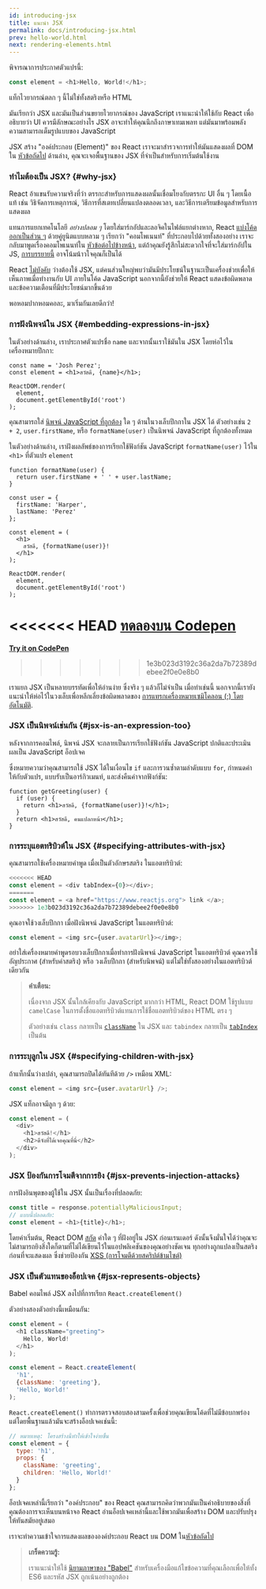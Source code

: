 ```yaml
---
id: introducing-jsx
title: แนะนำ JSX
permalink: docs/introducing-jsx.html
prev: hello-world.html
next: rendering-elements.html
---
```


พิจารณาการประกาศตัวแปรนี้:

```js
const element = <h1>Hello, World!</h1>;
```

แท็กไวยากรณ์ตลก ๆ นี้ไม่ใช่ทั้งสตริงหรือ HTML

มันเรียกว่า JSX และมันเป็นส่วนขยายไวยากรณ์ของ JavaScript เราแนะนำให้ใช้กับ React เพื่ออธิบายว่า UI ควรมีลักษณะอย่างไร JSX อาจะทำให้คุณนึกถึงภาษาเทมเพลท แต่มันมาพร้อมพลังความสามารถเต็มรูปแบบของ JavaScript

JSX สร้าง "องค์ประกอบ (Element)" ของ React เราจะมาสำรวจการทำให้มันแสดงผลที่ DOM ใน [หัวข้อถัดไป](/docs/rendering-elements.html) ด้านล่าง, คุณจะเจอพื้นฐานของ JSX ที่จำเป็นสำหรับการเริ่มต้นใช้งาน

### ทำไมต้องเป็น JSX? {#why-jsx}

React อ้าแขนรับความจริงที่ว่า ตรรกะสำหรับการแสดงผลนั้นเชื่อมโยงกับตรรกะ UI อื่น ๆ โดยเนื้อแท้ เช่น วิธิจัดการเหตุการณ์, วิธีการที่สเตทเปลี่ยนแปลงตลอดเวลา, และวิธีการเตรียมข้อมูลสำหรับการแสดงผล

แทนการแยกเทคโนโลยี *อย่างปลอม ๆ* โดยใส่มาร์กอัปและลอจิคในไฟล์แยกต่างหาก, React [แบ่งโค้ดออกเป็นส่วน ๆ](https://en.wikipedia.org/wiki/Separation_of_concerns) ด้วยคู่ยูนิตแบบหลวม ๆ เรียกว่า "คอมโพเนนท์" ที่ประกอบไปด้วยทั้งสองอย่าง เราจะกลับมาพูดเรื่องคอมโพเนนท์ใน [หัวข้อต่อไปข้างหน้า](/docs/components-and-props.html), แต่ถ้าคุณยังรู้สึกไม่สะดวกใจที่จะใส่มาร์กอัปใน JS, [การบรรยายนี้](https://www.youtube.com/watch?v=x7cQ3mrcKaY) อาจโน้มน้าวใจคุณก็เป็นได้

React [ไม่บังคับ](/docs/react-without-jsx.html) ว่างต้องใช้ JSX, แต่คนส่วนใหญ่พบว่ามันมีประโยชน์ในฐานะเป็นเครื่องช่วยเพื่อให้เห็นภาพเมื่อทำงานกับ UI ภายในโค้ด JavaScript นอกจากนี้ยังช่วยให้ React แสดงข้อผิดพลาดและข้อความเตือนที่มีประโยชน์มากขึ้นด้วย

พอหอมปากหอมคอละ, มาเริ่มกันเลยดีกว่า!

### การฝังนิพจน์ใน JSX {#embedding-expressions-in-jsx}

ในตัวอย่างด้านล่าง, เราประกาศตัวแปรชื่อ `name` และจากนั้นเราใช้มันใน JSX โดยห่อไว้ในเครื่องหมายปีกกา:

```js{1,2}
const name = 'Josh Perez';
const element = <h1>สวัสดี, {name}</h1>;

ReactDOM.render(
  element,
  document.getElementById('root')
);
```

คุณสามารถใส่ [นิพจน์ JavaScript ที่ถูกต้อง](https://developer.mozilla.org/en-US/docs/Web/JavaScript/Guide/Expressions_and_Operators#Expressions) ใด ๆ ด้านในวงเล็บปีกกาใน JSX ได้ ตัวอย่างเช่น `2 + 2`, `user.firstName`, หรือ `formatName(user)` เป็นนิพจน์ JavaScript ที่ถูกต้องทั้งหมด

ในตัวอย่างด้านล่าง, เราฝังผลลัพธ์ของการเรียกใช้ฟังก์ชัน JavaScript `formatName(user)` ไว้ใน `<h1>` ที่ตัวแปร `element`

```js{12}
function formatName(user) {
  return user.firstName + ' ' + user.lastName;
}

const user = {
  firstName: 'Harper',
  lastName: 'Perez'
};

const element = (
  <h1>
    สวัสดี, {formatName(user)}!
  </h1>
);

ReactDOM.render(
  element,
  document.getElementById('root')
);
```

<<<<<<< HEAD
[ทดลองบน Codepen](codepen://introducing-jsx)
=======
**[Try it on CodePen](https://codepen.io/gaearon/pen/PGEjdG?editors=1010)**
>>>>>>> 1e3b023d3192c36a2da7b72389debee2f0e0e8b0

เราแยก JSX เป็นหลายบรรทัดเพื่อให้อ่านง่าย ซึ่งจริง ๆ แล้วก็ไม่จำเป็น เมื่อทำเช่นนี้ นอกจากนี้เรายังแนะนำให้ห่อไว้ในวงเล็บเพื่อหลีกเลี่ยงข้อผิดพลาดของ [การแทรกเครื่องหมายเซมิโคลอน (;) โดยอัตโนมัติ](https://stackoverflow.com/q/2846283).

### JSX เป็นนิพจน์เช่นกัน {#jsx-is-an-expression-too}

หลังจากการคอมไพล์, นิพจน์ JSX จะกลายเป็นการเรียกใช้ฟังก์ชัน JavaScript ปกติและประเมินผลเป็น JavaScript อ็อปเจค

ซึ่งหมายความว่าคุณสามารถใช้ JSX ได้ในเงื่อนไข `if` และการวนซ้ำตามลำดับแบบ `for`, กำหนดค่าให้กับตัวแปร, แบบรับเป็นอาร์กิวเมนท์, และส่งคืนค่าจากฟังก์ชัน:

```js{3,5}
function getGreeting(user) {
  if (user) {
    return <h1>สวัสดี, {formatName(user)}!</h1>;
  }
  return <h1>สวัสดี, คนแปลกหน้า</h1>;
}
```

### การระบุแอตทริบิวต์ใน JSX {#specifying-attributes-with-jsx}

คุณสามารถใช้เครื่องหมายคำพูด เมื่อเป็นตัวอักษรสตริง ในแอตทริบิวต์:

```js
<<<<<<< HEAD
const element = <div tabIndex={0}></div>;
=======
const element = <a href="https://www.reactjs.org"> link </a>;
>>>>>>> 1e3b023d3192c36a2da7b72389debee2f0e0e8b0
```

คุณอาจใช้วงเล็บปีกกา เมื่อฝังนิพจน์ JavaScript ในแอตทริบิวต์:

```js
const element = <img src={user.avatarUrl}></img>;
```

อย่าใส่เครื่องหมายคำพูดรอบวงเล็บปีกกาเมื่อทำการฝังนิพจน์ JavaScript ในแอตทริบิวต์ คุณควรใช้อัญประกาศ (สำหรับค่าสตริง) หรือ วงเล็บปีกกา (สำหรับนิพจน์) แต่ไม่ใช่ทั้งสองอย่างในแอตทริบิวต์เดียวกัน

>**คำเตือน:**
>
>เนื่องจาก JSX นั้นใกล้เคียงกับ JavaScript มากกว่า HTML, React DOM ใช้รูปแบบ `camelCase` ในการตั้งชื่อแอตทริบิวต์แทนการใช้ชื่อแอตทริบิวต์ของ HTML ตรง ๆ 
>
>ตัวอย่างเช่น `class` กลายเป็น [`className`](https://developer.mozilla.org/en-US/docs/Web/API/Element/className) ใน JSX และ `tabindex` กลายเป็น [`tabIndex`](https://developer.mozilla.org/en-US/docs/Web/API/HTMLElement/tabIndex) เป็นต้น

### การระบุลูกใน JSX {#specifying-children-with-jsx}

ถ้าแท็กนั้นว่างเปล่า, คุณสามารถปิดได้ทันทีด้วย `/>` เหมือน XML:

```js
const element = <img src={user.avatarUrl} />;
```

JSX แท็กอาจมีลูก ๆ ด้วย:

```js
const element = (
  <div>
    <h1>สวัสดี!</h1>
    <h2>ดีจังที่ได้เจอคุณที่นี่</h2>
  </div>
);
```

### JSX ป้องกันการโจมตีจากการยิง {#jsx-prevents-injection-attacks}

การฝังอินพุตของผู้ใช้ใน JSX นั้นเป็นเรื่องที่ปลอดภัย:

```js
const title = response.potentiallyMaliciousInput;
// แบบนี้ปลอดภัย:
const element = <h1>{title}</h1>;
```

โดยค่าเริ่มต้น, React DOM [สกัด](https://stackoverflow.com/questions/7381974/which-characters-need-to-be-escaped-on-html) ค่าใด ๆ ที่ฝังอยู่ใน JSX ก่อนเรนเดอร์ ดังนั้นจึงมั่นใจได้ว่าคุณจะไม่สามารถยิงสิ่งใดก็ตามที่ไม่ได้เขียนไว้ในแอปพลิเคชันของคุณอย่างชัดเจน ทุกอย่างถูกแปลงเป็นสตริงก่อนที่จะแสดงผล ซึ่งช่วยป้องกัน [XSS (การโจมตีด้วยสคริปต์ข้ามไซต์)](https://en.wikipedia.org/wiki/Cross-site_scripting)

### JSX เป็นตัวแทนของอ็อปเจค {#jsx-represents-objects}

Babel คอมไพล์ JSX ลงไปที่การเรียก `React.createElement()`

ตัวอย่างสองตัวอย่างนี้เหมือนกัน:

```js
const element = (
  <h1 className="greeting">
    Hello, World!
  </h1>
);
```

```js
const element = React.createElement(
  'h1',
  {className: 'greeting'},
  'Hello, World!'
);
```

`React.createElement()` ทำการตรวจสอบสองสามครั้งเพื่อช่วยคุณเขียนโค้ดที่ไม่มีข้อบกพร่อง แต่โดยพื้นฐานแล้วมันจะสร้างอ็อปเจคเช่นนี้:

```js
// หมายเหตุ: โครงสร้างนี้ทำให้เข้าใจง่ายขึ้น
const element = {
  type: 'h1',
  props: {
    className: 'greeting',
    children: 'Hello, World!'
  }
};
```

อ็อปเจคเหล่านี้เรียกว่า "องค์ประกอบ" ของ React  คุณสามารถคิดว่าพวกมันเป็นคำอธิบายของสิ่งที่คุณต้องการจะเห็นบนหน้าจอ React อ่านอ็อปเจคเหล่านี้และใช้พวกมันเพื่อสร้าง DOM และปรับปรุงให้ทันสมัยอยู่เสมอ

เราจะทำความเข้าใจการแสดงผลขององค์ประกอบ React บน DOM ใน[หัวข้อถัดไป](/docs/rendering-elements.html)

>**เกร็ดความรู้:**
>
>เราแนะนำให้ใช้ [นิยามภาษาของ "Babel"](https://babeljs.io/docs/editors) สำหรับเครื่องมือแก้ไขข้อความที่คุณเลือกเพื่อให้ทั้ง ES6 และรหัส JSX ถูกเน้นอย่างถูกต้อง
